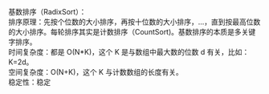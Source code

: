 基数排序（RadixSort）：  
排序原理：先按个位数的大小排序，再按十位数的大小排序，...，直到按最高位数的大小排序。每轮排序其实是计数排序（CountSort)。基数排序的本质是多关键字排序。  
时间复杂度：都是 O(N*K)，这个 K 是与数组中最大数的位数 d 有关，比如：K=2d。  
空间复杂度：O(N+K)，这个 K 与计数数组的长度有关。  
稳定性：稳定  